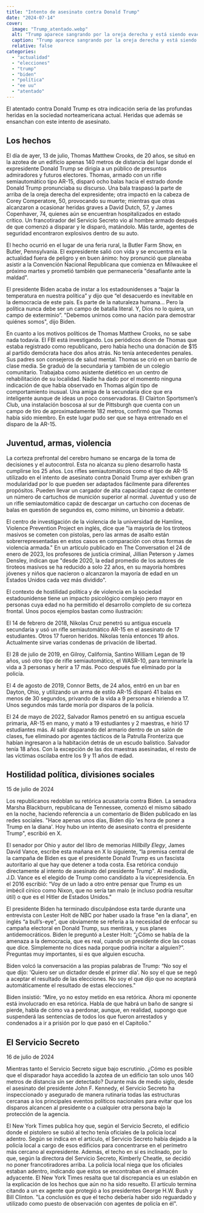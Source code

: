 ```yaml
---
title: "Intento de asesinato contra Donald Trump"
date: "2024-07-14"
cover:
  image: "Trump_atentado.webp" 
  alt: "Trump aparece sangrando por la oreja derecha y está siendo evacuado por un equipo de seguridad."
  caption: "Trump aparece sangrando por la oreja derecha y está siendo evacuado por un equipo de seguridad."
  relative: false
categories: 
  - "actualidad"
  - "elecciones"
  - "trump"
  - "biden"
  - "política"
  - "ee uu"
  - "atentado"
---
```


El atentado contra Donald Trump es otra indicación seria de las profundas heridas en la sociedad norteamericana actual. Heridas que además se ensanchan con este intento de asesinato.

## Los hechos

El día de ayer, 13 de julio, Thomas Matthew Crooks, de 20 años, se situó en la azotea de un edificio apenas 140 metros de distancia del lugar donde el expresidente Donald Trump se dirigía a un público de presuntos admiradores y futuros electores. Thomas, armado con un rifle semiautomático tipo AR-15, disparó ocho balas hacia el estrado donde Donald Trump pronunciaba su discurso. Una bala traspasó la parte de arriba de la oreja derecha del expresidente; otra impactó en la cabeza de Corey Comperatore, 50, provocando su muerte; mientras que otras alcanzaron a ocasionar heridas graves a David Dutch, 57, y James Copenhaver, 74, quienes aún se encuentran hospitalizados en estado crítico. Un francotirador del Servicio Secreto vio al hombre armado después de que comenzó a disparar y le disparó, matándolo. Más tarde, agentes de seguridad encontraron explosivos dentro de su auto.

El hecho ocurrió en el lugar de una feria rural, la Butler Farm Show, en Butler, Pennsylvania. El expresidente salió con vida y se encuentra en la actualidad fuera de peligro y en buen ánimo: hoy pronunció que planeaba asistir a la Convención Nacional Republicana que comienza en Milwaukee el próximo martes y prometió también que permanecería "desafiante ante la maldad".

El presidente Biden acaba de instar a los estadounidenses a “bajar la temperatura en nuestra política” y dijo que “el desacuerdo es inevitable en la democracia de este pais. Es parte de la naturaleza humana... Pero la política nunca debe ser un campo de batalla literal. Y, Dios no lo quiera, un campo de exterminio”. "Debemos unirnos como una nación para demostrar quiénes somos", dijo Biden.

En cuanto a los motivos políticos de Thomas Matthew Crooks, no se sabe nada todavía. El FBI está investigando. Los periódicos dicen de Thomas que estaba registrado como republicano, pero había hecho una donación de $15 al partido demócrata hace dos años atrás. No tenía antecedentes penales. Sus padres son consejeros de salud mental. Thomas se crió en un barrio de clase media. Se graduó de la secundaria y también de un colegio comunitario. Trabajaba como asistente dietético en un centro de rehabilitación de su localidad. Nadie ha dado por el momento ninguna indicación de que había observado en Thomas algún tipo de comportamiento inusual. Una amiga de la secundaria dice que era inteligente aunque de ideas un poco conservadoras. El Clairton Sportsmen’s Club, una instalación boscosa al sur de Pittsburgh que cuenta con un campo de tiro de aproximadamente 182 metros, confirmó que Thomas había sido miembro. En este lugar pudo ser que se haya entrenado en el disparo de la AR-15.

## Juventud, armas, violencia

La corteza prefrontal del cerebro humano se encarga de la toma de decisiones y el autocontrol. Esta no alcanza su pleno desarrollo hasta cumplirse los 25 años. Los rifles semiautomáticos como el tipo de AR-15 utilizado en el intento de asesinato contra Donald Trump ayer exhiben gran modularidad por lo que pueden ser adaptados fácilmente para diferentes propósitos. Pueden llevar un cargador de alta capacidad capaz de contener un número de cartuchos de munición superior al normal. Juventud y uso de un rifle semiautomático capáz de descargar un cartucho con docenas de balas en questión de segundos es, como mínimo, un binomio a debatir.

El centro de investigación de la violencia de la universidad de Hamline, Violence Prevention Project en inglés, dice que "la mayoría de los tiroteos masivos se cometen con pistolas, pero las armas de asalto están sobrerrepresentadas en estos casos en comparación con otras formas de violencia armada." En un artículo publicado en The Conversation el 24 de enero de 2023, los profesores de justicia criminal, Jillian Peterson y James Densley, indican que "desde 2020, la edad promedio de los autores de tiroteos masivos se ha reducido a solo 22 años, en su mayoría hombres jóvenes y niños que nacieron o alcanzaron la mayoría de edad en un Estados Unidos cada vez más dividido".

El contexto de hostilidad política y de violencia en la sociedad estadounidense tiene un impacto psicológico complejo pero mayor en personas cuya edad no ha permitido el desarrollo completo de su corteza frontal. Unos pocos ejemplos bastan como ilustración:

El 14 de febrero de 2018, Nikolas Cruz penetró su antigua escuela secundaria y usó un rifle semiautomático AR-15 en el asesinato de 17 estudiantes. Otros 17 fueron heridos. Nikolas tenía entonces 19 años. Actualmente sirve varias condenas de privación de libertad.

El 28 de julio de 2019, en Gilroy, California, Santino William Legan de 19 años, usó otro tipo de rifle semiautomático, el WASR-10, para terminarle la vida a 3 personas y herir a 17 más. Poco después fue eliminado por la policía.

El 4 de agosto de 2019, Connor Betts, de 24 años, entró en un bar en Dayton, Ohio, y utilizando un arma de estilo AR-15 disparó 41 balas en menos de 30 segundos, privando de la vida a 9 personas e hiriendo a 17. Unos segundos más tarde moría por disparos de la policía.

El 24 de mayo de 2022, Salvador Ramos penetró en su antigua escuela primaria, AR-15 en mano, y mató a 19 estudiantes y 2 maestras, e hirió 17 estudiantes más. Al salir disparando del armario dentro de un salón de clases, fue eliminado por agentes tácticos de la Patrulla Fronteriza que habían ingresaron a la habitación detrás de un escudo balístico. Salvador tenía 18 años. Con la excepción de las dos maestras asesinadas, el resto de las víctimas oscilaba entre los 9 y 11 años de edad.

## Hostilidad política, divisiones sociales

15 de julio de 2024

Los republicanos redoblan su retórica acusatoria contra Biden. La senadora Marsha Blackburn, republicana de Tennessee, comenzó el mismo sábado en la noche, haciendo referencia a un comentario de Biden publicado en las redes sociales. "Hace apenas unos días, Biden dijo 'es hora de poner a Trump en la diana'. Hoy hubo un intento de asesinato contra el presidente Trump", escribió en X.

El senador por Ohio y autor del libro de memorias _Hillbilly Elegy_, James David Vance, escribe esta mañana en X lo siguiente, “la premisa central de la campaña de Biden es que el presidente Donald Trump es un fascista autoritario al que hay que detener a toda costa. Esa retórica condujo directamente al intento de asesinato del presidente Trump". Al mediodía, J.D. Vance es el elegido de Trump como candidato a la vicepresidencia. En el 2016 escribió: “Voy de un lado a otro entre pensar que Trump es un imbécil cínico como Nixon, que no sería tan malo (e incluso podría resultar útil) o que es el Hitler de Estados Unidos."

El presidente Biden ha terminado disculpándose esta tarde durante una entrevista con Lester Holt de NBC por haber usado la frase "en la diana", en inglés “a bull’s-eye”, que obviamente se refería a la necesidad de enfocar su campaña electoral en Donald Trump, sus mentiras, y sus planes antidemocráticos. Biden le preguntó a Lester Holt: “¿Cómo se habla de la amenaza a la democracia, que es real, cuando un presidente dice las cosas que dice. Simplemente no dices nada porque podría incitar a alguien?”. Preguntas muy importantes, si es que alguien escucha. 

Biden volcó la conversación a las propias palabras de Trump: “No soy el que dijo: 'Quiero ser un dictador desde el primer día'. No soy el que se negó a aceptar el resultado de las elecciones. No soy el que dijo que no aceptará automáticamente el resultado de estas elecciones." 

Biden insistió: “Mire, yo no estoy metido en esa retórica. Ahora mi oponente está involucrado en esa retórica. Habla de que habrá un baño de sangre si pierde, habla de cómo va a perdonar, aunque, en realidad, supongo que suspenderá las sentencias de todos los que fueron arrestados y condenados a ir a prisión por lo que pasó en el Capitolio.”

## El Servicio Secreto

16 de julio de 2024

Mientras tanto el Servicio Secreto sigue bajo escrutinio. ¿Cómo es posible que el disparador haya accedido la azotea de un edificio tan solo unos 140 metros de distancia sin ser detectado? Durante más de medio siglo, desde el asesinato del presidente John F. Kennedy, el Servicio Secreto ha inspeccionado y asegurado de manera rutinaria todas las estructuras cercanas a los principales eventos políticos nacionales para evitar que los disparos alcancen al presidente o a cualquier otra persona bajo la protección de la agencia.

El New York Times publica hoy que, según el Servicio Secreto, el edificio donde el pistolero se subió al techo tenía oficiales de la policia local adentro. Según se indica en el artículo, el Servicio Secreto había dejado a la policía local a cargo de esos edificios para concentrarse en el perímetro más cercano al expresidente. Además, el techo en sí es inclinado, por lo que, según la directora del Servicio Secreto, Kimberly Cheatle, se decidió no poner francotiradores arriba. La policía local niega que los oficiales estaban adentro, indicando que estos se encontraban en el almacén adyacente. El New York Times resalta que tal discrepancia es un eslabón en la explicación de los hechos que aún no ha sido resuelto. El artículo termina citando a un ex agente que protegió a los presidentes George H.W. Bush y Bill Clinton. "La conclusión es que el techo debería haber sido reguardado y utilizado como puesto de observación con agentes de policía en él".
